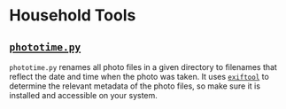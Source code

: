 # Household Tools

## [`phototime.py`](./phototime.py/README.md)

`phototime.py` renames all photo files in a given directory to filenames that reflect the date and time when the photo was taken. It uses [`exiftool`](https://exiftool.org/) to determine the relevant metadata of the photo files, so make sure it is installed and accessible on your system.

